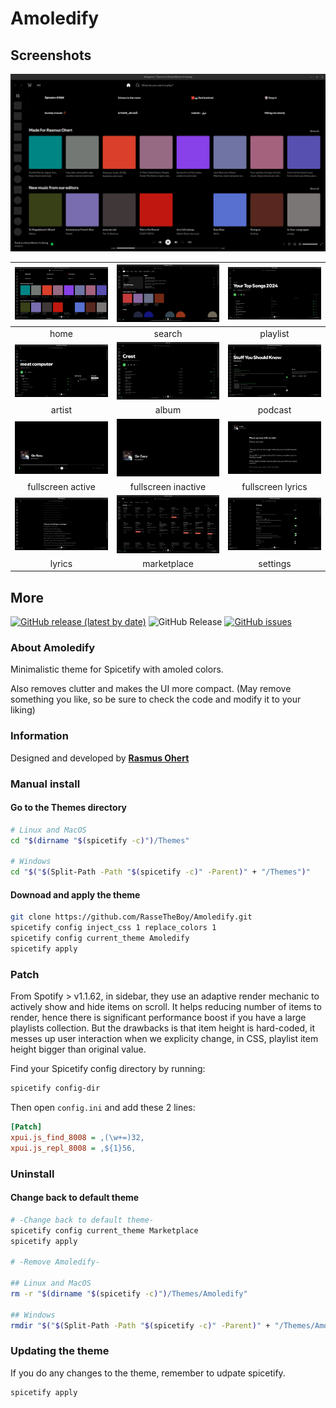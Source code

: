 # Amoledify

## Screenshots

![home](screenshots/home.png)

|              ![home](screenshots/home.png)              |              ![search](screenshots/search.png)              |          ![library](screenshots/playlist.png)           |
| :-----------------------------------------------------: | :---------------------------------------------------------: | :-----------------------------------------------------: |
|                          home                           |                           search                            |                        playlist                         |
|            ![artist](screenshots/artist.png)            |               ![album](screenshots/album.png)               |           ![podcast](screenshots/podcast.png)           |
|                         artist                          |                            album                            |                         podcast                         |
| ![fullscreen-active](screenshots/fullscreen-active.png) | ![fullscreen-inactive](screenshots/fullscreen-inactive.png) | ![fullscreen-lyrics](screenshots/fullscreen-lyrics.png) |
|                    fullscreen active                    |                     fullscreen inactive                     |                    fullscreen lyrics                    |
|            ![lyrics](screenshots/lyrics.png)            |         ![marketplace](screenshots/marketplace.png)         |          ![settings](screenshots/settings.png)          |
|                         lyrics                          |                         marketplace                         |                        settings                         |

## More

[![GitHub release (latest by date)](https://img.shields.io/github/v/release/RasseTheBoy/Amoledify)](https://github.com/RasseTheBoy/Amoledify/releases/latest)
![GitHub Release](https://img.shields.io/github/v/release/spicetify/cli?label=Spicetify%20version&color=97c50f&link=https%3A%2F%2Fgithub.com%2Fspicetify%2Fcli%2Freleases%2Flatest)
[![GitHub issues](https://img.shields.io/github/issues/RasseTheBoy/Amoledify)](https://github.com/RasseTheBoy/Amoledify/issues)

### About Amoledify

Minimalistic theme for Spicetify with amoled colors.

Also removes clutter and makes the UI more compact. (May remove something you like, so be sure to check the code and modify it to your liking)

### Information

Designed and developed by [**Rasmus Ohert**](https://github.com/RasseTheBoy)

### Manual install

#### Go to the Themes directory

```bash
# Linux and MacOS
cd "$(dirname "$(spicetify -c)")/Themes"

# Windows
cd "$("$(Split-Path -Path "$(spicetify -c)" -Parent)" + "/Themes")"
```

#### Downoad and apply the theme

```bash
git clone https://github.com/RasseTheBoy/Amoledify.git
spicetify config inject_css 1 replace_colors 1
spicetify config current_theme Amoledify
spicetify apply
```

### Patch

From Spotify > v1.1.62, in sidebar, they use an adaptive render mechanic to actively show and hide items on scroll. It helps reducing number of items to render, hence there is significant performance boost if you have a large playlists collection. But the drawbacks is that item height is hard-coded, it messes up user interaction when we explicity change, in CSS, playlist item height bigger than original value.

Find your Spicetify config directory by running:

```bash
spicetify config-dir
```

Then open `config.ini` and add these 2 lines:

```ini
[Patch]
xpui.js_find_8008 = ,(\w+=)32,
xpui.js_repl_8008 = ,${1}56,
```

### Uninstall

#### Change back to default theme

```bash
# -Change back to default theme-
spicetify config current_theme Marketplace
spicetify apply

# -Remove Amoledify-

## Linux and MacOS
rm -r "$(dirname "$(spicetify -c)")/Themes/Amoledify"

## Windows
rmdir "$("$(Split-Path -Path "$(spicetify -c)" -Parent)" + "/Themes/Amoledify")"
```

### Updating the theme

If you do any changes to the theme, remember to udpate spicetify.

```bash
spicetify apply
```

